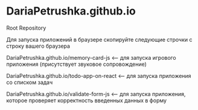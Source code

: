 # DariaPetrushka.github.io
Root Repository

Для запуска приложений в браузере скопируйте следующие строчки с строку вашего браузера

DariaPetrushka.github.io/memory-card-js	<-- для запуска игрового приложения (присутствует звуковое сопровождение)

DariaPetrushka.github.io/todo-app-on-react	<-- для запуска приложения со списком задач

DariaPetrushka.github.io/validate-form-js <-- для запуска приложения, которое проверяет корректность введенных данных в форму

